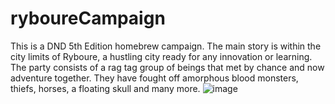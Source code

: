 # ryboureCampaign
This is a DND 5th Edition homebrew campaign. The main story is within the city limits of Ryboure, a hustling city ready for any innovation or learning. The party consists of a rag tag group of beings that met by chance and now adventure together. They have fought off amorphous blood monsters, thiefs, horses, a floating skull and many more. 
![image](https://github.com/zeal0u5/ryboureCampaign/assets/122125451/6019f27b-f2cf-4c3e-a7db-741e3f11e58a)

